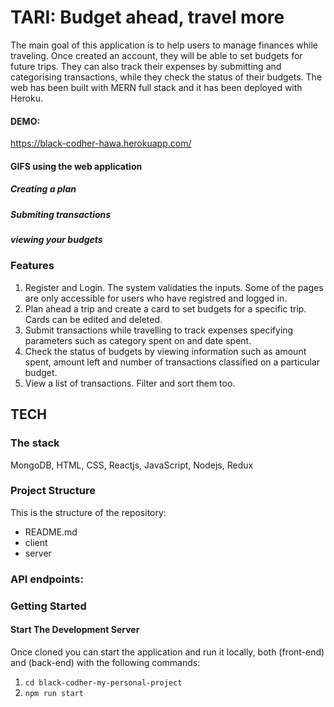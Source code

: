 # TARI: Budget ahead, travel more

The main goal of this application is to help users to manage finances while traveling. Once created an account, they will be able to set budgets for future trips. They can also track their expenses by submitting and categorising transactions, while they check the status of their budgets. The web has been built with MERN full stack and it has been deployed with Heroku.

#### DEMO:

https://black-codher-hawa.herokuapp.com/

#### GIFS using the web application

##### Creating a plan

##### Submiting transactions

##### viewing your budgets

### Features

1. Register and Login. The system validaties the inputs. Some of the pages are only accessible for users who have registred and logged in.
2. Plan ahead a trip and create a card to set budgets for a specific trip. Cards can be edited and deleted.
3. Submit transactions while travelling to track expenses specifying parameters such as category spent on and date spent.
4. Check the status of budgets by viewing information such as amount spent, amount left and number of transactions classified on a particular budget.
5. View a list of transactions. Filter and sort them too.

## TECH

### The stack

MongoDB, HTML, CSS, Reactjs, JavaScript, Nodejs, Redux

### Project Structure

This is the structure of the repository:

- README.md
- client
- server

### API endpoints:

### Getting Started

#### Start The Development Server

Once cloned you can start the application and run it locally, both (front-end) and (back-end) with the following commands:

1. `cd black-codher-my-personal-project`
2. `npm run start`
